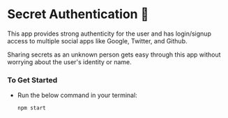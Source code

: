 # Secret Authentication 🔐

This app provides strong authenticity for the user and has login/signup access to multiple social apps like Google, Twitter, and Github.

Sharing secrets as an unknown person gets easy through this app without worrying about the user's identity or name.


### To Get Started

- Run the below command in your terminal:
  
  ```
  npm start
  ```
